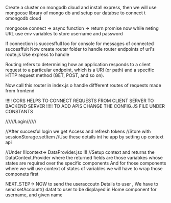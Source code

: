 Create a cluster on mongodb cloud and install express, 
then we will use mongoose library of mongo db and setup our databse to connect t omongodb cloud

mongoose connect -> async function -> return promise
now while neting URL use env variables to store username and password

If connection is succesffull loo for console for messages of connected succesffult
Now create router folder to handle router endpoints of url's
route.js
Use express to handle

Routing refers to determining how an application responds to a client request to a particular endpoint, which is a URI (or path) and a specific HTTP request method (GET, POST, and so on).

Now call this router in index.js o handle diffferent routes of requests made from frontend

!!!!! CORS HELPS TO CONNECT REQUESTS FROM CLIENT SERVER TO BACKEND SERVER
!!!!! TO ADD APIS CHANGE THE CONFIG.JS FILE UNDER CONSTANTS

//////Login//////

//After succesful login we get Access and refresh tokens 
//Store with sessionStorage.setItem
//Use these details int he app by setting up context api

//Under !!!context-> DataProvider.jsx !!!
//Setup context and returns the DataContext.Provider where the returned fields are those variabkes whose states are required over the specific components
And for those components where we will use context of states of variables we will have to wrap those componets first

NEXT_STEP-> NOW to send the useraccoutn Details to user , We have to send setAccount() datat to user to be displayed in Home component for username, and given name
